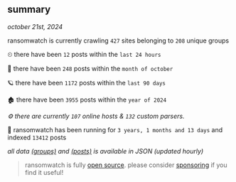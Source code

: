 
## summary
_october 21st, 2024_

ransomwatch is currently crawling `427` sites belonging to `208` unique groups

⏲ there have been `12` posts within the `last 24 hours`

🦈 there have been `248` posts within the `month of october`

🪐 there have been `1172` posts within the `last 90 days`

🏚 there have been `3955` posts within the `year of 2024`

_⚙️ there are currently `107` online hosts & `132` custom parsers._

🦕 ransomwatch has been running for `3 years, 1 months and 13 days` and indexed `13412` posts

_all data  [(groups)](http://ransomwhat.telemetry.ltd/groups) and [(posts)](http://ransomwhat.telemetry.ltd/posts) is available in JSON (updated hourly)_

> ransomwatch is fully [open source](https://github.com/joshhighet/ransomwatch#ransomwatch--). please consider [sponsoring](https://github.com/sponsors/joshhighet) if you find it useful!

